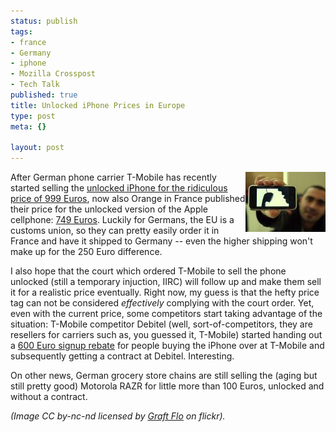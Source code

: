 ```yaml
--- 
status: publish
tags: 
- france
- Germany
- iphone
- Mozilla Crosspost
- Tech Talk
published: true
title: Unlocked iPhone Prices in Europe
type: post
meta: {}

layout: post
---
```

<img src='/media/wp/2007/11/iphone-show.thumbnail.jpg' alt='Showing off his iPhone' class="alignright" align="right" />After German phone carrier T-Mobile has recently started selling the <a href="http://ap.google.com/article/ALeqM5j5ziUKVTYVq5jFPOtazyEvZ4hFlwD8T2AR903">unlocked iPhone for the ridiculous price of 999 Euros</a>, now also Orange in France published their price for the unlocked version of the Apple cellphone: <a href="http://valleywag.com/tech/iphone/iphones-on-sale-in-france-unlocked-version-cheaper-than-germany-327695.php">749 Euros</a>. Luckily for Germans, the EU is a customs union, so they can pretty easily order it in France and have it shipped to Germany -- even the higher shipping won't make up for the 250 Euro difference.

I also hope that the court which ordered T-Mobile to sell the phone unlocked (still a temporary injuction, IIRC) will follow up and make them sell it for a realistic price eventually. Right now, my guess is that the hefty price tag can not be considered <em>effectively</em> complying with the court order. Yet, even with the current price, some competitors start taking advantage of the situation: T-Mobile competitor Debitel (well, sort-of-competitors, they are resellers for carriers such as, you guessed it, T-Mobile) started handing out a <a href="http://money.cnn.com/news/newsfeeds/articles/newstex/AFX-0013-21254369.htm">600 Euro signup rebate</a> for people buying the iPhone over at T-Mobile and subsequently getting a contract at Debitel. Interesting.

On other news, German grocery store chains are still selling the (aging but still pretty good) Motorola RAZR for little more than 100 Euros, unlocked and without a contract.

<em>(Image CC by-nc-nd licensed by <a href="http://flickr.com/photos/graft/1600789262/">Graft Flo</a> on flickr).</em>
